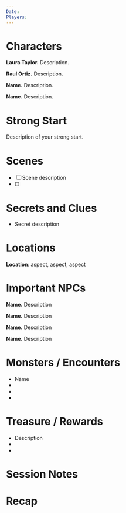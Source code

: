 ```yaml
---
Date: 
Players:
---
```


# Characters  
  
**Laura Taylor.** Description.  
  
**Raul Ortiz.** Description.  
  
**Name.** Description.  
  
**Name.** Description.  
  
# Strong Start  
  
Description of your strong start.  
  
# Scenes  
  
- [ ] Scene description
- [ ] 
  
# Secrets and Clues  
  
* Secret description 
  
# Locations  
  
**Location**: aspect, aspect, aspect  
  
# Important NPCs  
  
**Name.** Description  
  
**Name.** Description  
  
**Name.** Description  
  
**Name.** Description  
  
# Monsters / Encounters  
  
* Name  
*  
*  
*  
# Treasure / Rewards  
  
* Description  
*  
*  

# Session Notes



# Recap
